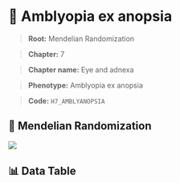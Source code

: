 # 🧪 Amblyopia ex anopsia

> **Root:** Mendelian Randomization

> **Chapter:** 7  

> **Chapter name:** Eye and adnexa

> **Phenotype:** Amblyopia ex anopsia  

> **Code:** `H7_AMBLYANOPSIA`

## 🧬 Mendelian Randomization  

<img src="/MR/Figures/Forward/H7_AMBLYANOPSIA.png"/>

## 📊 Data Table

<CsvTableMRF src="/MR/Data/Forward/H7_AMBLYANOPSIA.csv"/>
